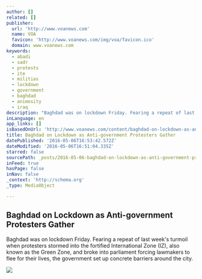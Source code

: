 ```yaml
---
author: []
related: []
publisher:
  url: 'http://www.voanews.com'
  name: VOA
  favicon: 'http://www.voanews.com/img/voa/favicon.ico'
  domain: www.voanews.com
keywords:
  - abadi
  - sadr
  - protests
  - ite
  - militias
  - lockdown
  - government
  - baghdad
  - animosity
  - iraq
description: "Baghdad was on lockdown Friday. Fearing a repeat of last week's turmoil when protesters stormed into the fortified International Zone (IZ), also known as the Green Zone, and broke into parliament forcing lawmakers to flee for their lives, the government set up concrete barriers around the city."
inLanguage: en
app_links: []
isBasedOnUrl: 'http://www.voanews.com/content/baghdad-on-lockdown-as-anti-government-protesters-gather/3318156.html'
title: Baghdad on Lockdown as Anti-government Protesters Gather
datePublished: '2016-05-06T16:53:42.572Z'
dateModified: '2016-05-06T16:51:04.335Z'
starred: false
sourcePath: _posts/2016-05-06-baghdad-on-lockdown-as-anti-government-protesters-gather.md
inFeed: true
hasPage: false
inNav: false
_context: 'http://schema.org'
_type: MediaObject

---
```

<article style=""><h1>Baghdad on Lockdown as Anti-government Protesters Gather</h1><p>Baghdad was on lockdown Friday. Fearing a repeat of last week's turmoil when protesters stormed into the fortified International Zone (IZ), also known as the Green Zone, and broke into parliament forcing lawmakers to flee for their lives, the government set up concrete barriers around the city.</p><img src="http://gdb.voanews.com/C1C77BEA-61AC-4D85-B596-3943D01280DA_cx0_cy6_cw0_mw1024_mh1024_s.jpg" /></article>